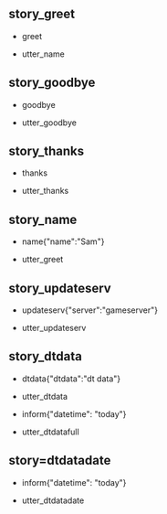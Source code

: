 ## story_greet <!--- The name of the story. It is not mandatory, but useful for debugging. --> 
* greet <!--- User input expressed as intent. In this case it represents users message 'Hello'. --> 
 - utter_name <!--- The response of the chatbot expressed as an action. In this case it represents chatbot's response 'Hello, how can I help?' --> 
 
## story_goodbye
* goodbye
 - utter_goodbye

## story_thanks
* thanks
 - utter_thanks
 
## story_name
* name{"name":"Sam"}
 - utter_greet

## story_updateserv
* updateserv{"server":"gameserver"}
 - utter_updateserv

## story_dtdata
* dtdata{"dtdata":"dt data"}
 - utter_dtdata
* inform{"datetime": "today"}
 - utter_dtdatafull

## story=dtdatadate
* inform{"datetime": "today"}
 - utter_dtdatadate